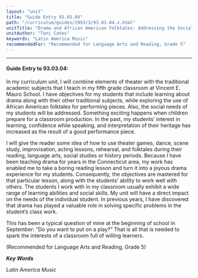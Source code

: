 ```yaml
---
layout: "unit"
title: "Guide Entry 93.03.04"
path: "/curriculum/guides/1993/3/93.03.04.x.html"
unitTitle: "Drama and African American Folktales: Addressing the Social Development Needs of My Students"
unitAuthor: "Toni Cates"
keywords: "Latin America Music"
recommendedFor: "Recommended for Language Arts and Reading, Grade 5"
---
```

<body>
<hr/>
<h4>
Guide Entry to 93.03.04:
</h4>
In my curriculum unit, I will combine elements of theater with the traditional academic subjects that I teach in my fifth grade classroom at Vincent E. Mauro School. I have objectives for my students that include learning about drama along with their other traditional subjects, while exploring the use of African American folktales for performing pieces. Also, the social needs of my students will be addressed. Something exciting happens when children prepare for a classroom production. In the past, my students’ interest in learning, confidence while speaking, and interpretation of their heritage has increased as the result of a good performance piece.
<p>
I will give the reader some idea of how to use theater games, dance, scene study, improvisation, acting lessons, rehearsal, and folktales during their reading, language arts, social studies or history periods. Because I have been teaching drama for years in the Connecticut area, my work has enabled me to take a boring reading lesson and turn it into a joyous drama experience for my students. Consequently, the objectives are mastered for that particular lesson, along with the students’ ability to work well with others. The students I work with in my classroom usually exhibit a wide range of learning abilities and social skills. My unit will have a direct impact on the needs of the individual student. In previous years, I have discovered that drama has played a valuable role in solving specific problems in the student’s class work.
</p>
<p>
This has been a typical question of mine at the beginning of school in September: “Do you want to put on a play?” That is all that is needed to spark the interests of a classroom full of willing learners.
</p>
<p>
(Recommended for Language Arts and Reading, Grade 5)
</p>
<p>
<b>
<i>
Key Words
</i>
</b>
<br/>
</p>
<p>
<i>
Latin America Music
</i>
</p>
</body>